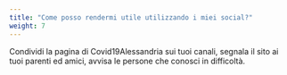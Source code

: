 ```yaml
---
title: "Come posso rendermi utile utilizzando i miei social?"
weight: 7
---
```


Condividi la pagina di Covid19Alessandria sui tuoi canali, segnala il sito ai tuoi parenti ed amici, avvisa le persone che conosci in difficoltà.

